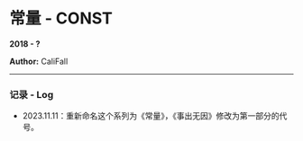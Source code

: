# 常量 - CONST

**2018 - ?**

**Author:** CaliFall

---

### 记录 - Log

- 2023.11.11：重新命名这个系列为《常量》，《事出无因》修改为第一部分的代号。

